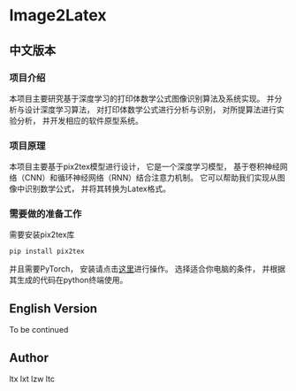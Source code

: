 # Image2Latex

## 中文版本
### 项目介绍
本项目主要研究基于深度学习的打印体数学公式图像识别算法及系统实现。
并分析与设计深度学习算法，
对打印体数学公式进行分析与识别，
对所提算法进行实验分析，
并开发相应的软件原型系统。

### 项目原理
本项目主要基于pix2tex模型进行设计，
它是一个深度学习模型，
基于卷积神经网络（CNN）和循环神经网络（RNN）结合注意力机制。
它可以帮助我们实现从图像中识别数学公式，
并将其转换为Latex格式。

### 需要做的准备工作
需要安装pix2tex库

`pip install pix2tex`

并且需要PyTorch，
安装请点击[这里](https://pytorch.org/get-started/locally/)进行操作。
选择适合你电脑的条件，
并根据其生成的代码在python终端使用。


## English Version
To be continued

## Author

ltx lxt lzw ltc


